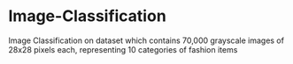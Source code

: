 # Image-Classification
Image Classification on dataset which contains 70,000 grayscale images of 28x28 pixels each, representing 10 categories of fashion items
